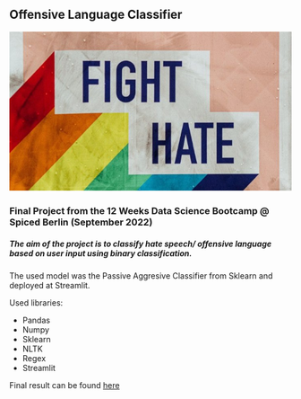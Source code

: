 ## Offensive Language Classifier

![alt text](https://github.com/richabianca/binary-offensive-speech-classifier/blob/main/foto.jpeg?raw=true)


### Final Project from the 12 Weeks Data Science Bootcamp @ Spiced Berlin (September 2022)

##### The aim of the project is to classify hate speech/ offensive language based on user input using binary classification.
The used model was the Passive Aggresive Classifier from Sklearn and deployed at Streamlit.

Used libraries:
- Pandas
- Numpy
- Sklearn
- NLTK
- Regex
- Streamlit

Final result can be found [here](https://richabianca-spiced-hate-speech-final-version-rztx3f.streamlitapp.com/)
